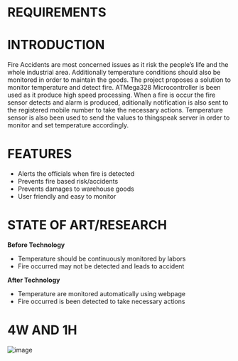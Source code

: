 # **REQUIREMENTS**
# **INTRODUCTION**
Fire Accidents are most concerned issues as it risk the people’s life and the whole industrial area. Additionally temperature conditions should also be monitored in order to maintain the goods. The project proposes a solution to monitor temperature and detect fire. ATMega328 Microcontroller is been used as it produce high speed processing. When a fire is occur the fire sensor detects and alarm is produced, aditionally notification is also sent to the registered mobile number to take the necessary actions. Temperature sensor is also been used to send the values to thingspeak server in order to monitor and set temperature accordingly.
# **FEATURES**
- Alerts the officials when fire is detected 
- Prevents fire based risk/accidents
- Prevents damages to warehouse goods
- User friendly and easy to monitor
# **STATE OF ART/RESEARCH**
**Before Technology**
- Temperature should be continuously monitored by labors 
- Fire occurred may not be detected and leads to accident

**After Technology**
- Temperature are monitored automatically using webpage 
- Fire occurred is been detected to take necessary actions 
# **4W AND 1H**
![image](https://user-images.githubusercontent.com/94182282/143625919-0c2a2e60-c9e9-4d13-8fc4-c3115fbfdedb.png)

